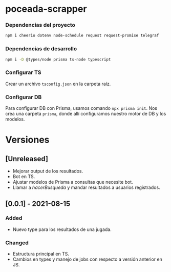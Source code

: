 # poceada-scrapper

### Dependencias del proyecto

```bash
npm i cheerio dotenv node-schedule request request-promise telegraf
```

### Dependencias de desarrollo

```bash
npm i -D @types/node prisma ts-node typescript
```

### Configurar TS

Crear un archivo `tsconfig.json` en la carpeta raíz.

### Configurar DB

Para configurar DB con Prisma, usamos comando `npx prisma init`. Nos crea una carpeta `prisma`, donde allí configuramos nuestro motor de DB y los modelos.

# Versiones

## [Unreleased]
- Mejorar output de los resultados.
- Bot en TS.
- Ajustar modelos de Prisma a consultas que necesite bot.
- Llamar a _hacerBusqueda_ y mandar resultados a usuarios registrados.

## [0.0.1] - 2021-08-15

### Added
- Nuevo type para los resultados de una jugada.
### Changed
- Estructura principal en TS.
- Cambios en types y manejo de jobs con respecto a versión anterior en JS. 